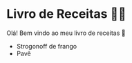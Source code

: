 # Livro de Receitas :man_cook:

Olá! Bem vindo ao meu livro de receitas :wave:

* Strogonoff de frango
* Pavê

